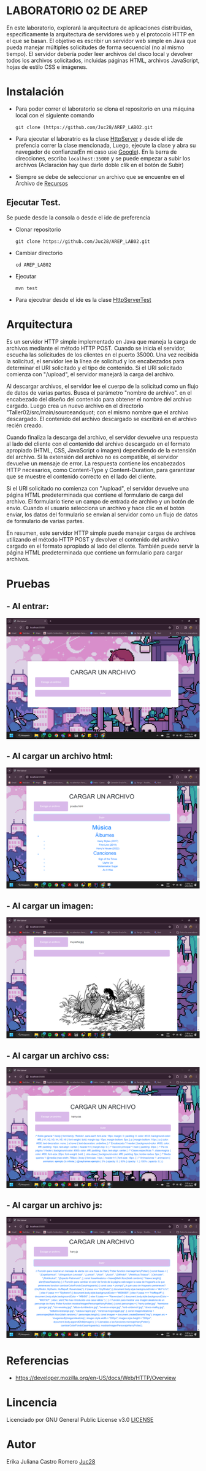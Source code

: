 # LABORATORIO 02 DE AREP 
En este laboratorio, explorará la arquitectura de aplicaciones distribuidas, específicamente la arquitectura de servidores web y el protocolo HTTP en el que se basan. El objetivo es escribir un servidor web simple en Java que pueda manejar múltiples solicitudes de forma secuencial (no al mismo tiempo). El servidor debería poder leer archivos del disco local y devolver todos los archivos solicitados, incluidas páginas HTML, archivos JavaScript, hojas de estilo CSS e imágenes.

# Instalación 
+ Para poder correr el laboratorio se clona el repositorio en una máquina local con el siguiente comando
  
    ```
  git clone (https://github.com/Juc28/AREP_LAB02.git
    ```
  
+ Para ejecutar el laboratrio es la clase [HttpServer](https://github.com/Juc28/AREP_LAB02/blob/master/Taller02/src/main/java/edu/escuelaing/arem/ASE/app/HttpServer.java) y desde el ide de prefencia correr la clase mencionada, Luego, ejecute la clase y abra su navegador de confianza(En mi caso use [Google](https://www.google.com/?hl=es)). En la barra de direcciones, escriba  ``` localhost:35000 ``` y se puede empezar a subir los archivos (Aclaración hay que darle doble clik en el botón de Subir)
  
+ Siempre se debe de seleccionar un archivo que se encuentre en el Archivo de [Recursos](https://github.com/Juc28/AREP_LAB02/tree/master/Taller02/src/main/resource)
  
## Ejecutar Test.
Se puede desde la consola o desde el ide de preferencia 
- Clonar repositorio
   ```
  git clone https://github.com/Juc28/AREP_LAB02.git
   ```

- Cambiar directorio
  ```
  cd AREP_LAB02
  ```

- Ejecutar 
  ```
  mvn test
  ```
- Para ejecutrar desde el ide es la clase [HttpServerTest](https://github.com/Juc28/AREP_LAB02/blob/master/Taller02/src/test/java/edu/escuelaing/arem/ASE/app/HttpServerTest.java)

# Arquitectura

Es un servidor HTTP simple implementado en Java que maneja la carga de archivos mediante el método HTTP POST. Cuando se inicia el servidor, escucha las solicitudes de los clientes en el puerto 35000. Una vez recibida la solicitud, el servidor lee la línea de solicitud y los encabezados para determinar el URI solicitado y el tipo de contenido. Si el URI solicitado comienza con "/upload", el servidor manejará la carga del archivo.

Al descargar archivos, el servidor lee el cuerpo de la solicitud como un flujo de datos de varias partes. Busca el parámetro "nombre de archivo". en el encabezado del diseño del contenido para obtener el nombre del archivo cargado. Luego crea un nuevo archivo en el directorio "Taller02/src/main/sourceandquot; con el mismo nombre que el archivo descargado. El contenido del archivo descargado se escribirá en el archivo recién creado.

Cuando finaliza la descarga del archivo, el servidor devuelve una respuesta al lado del cliente con el contenido del archivo descargado en el formato apropiado (HTML, CSS, JavaScript o imagen) dependiendo de la extensión del archivo. Si la extensión del archivo no es compatible, el servidor devuelve un mensaje de error. La respuesta contiene los encabezados HTTP necesarios, como Content-Type y Content-Duration, para garantizar que se muestre el contenido correcto en el lado del cliente.

Si el URI solicitado no comienza con "/upload", el servidor devuelve una página HTML predeterminada que contiene el formulario de carga del archivo. El formulario tiene un campo de entrada de archivo y un botón de envío. Cuando el usuario selecciona un archivo y hace clic en el botón enviar, los datos del formulario se envían al servidor como un flujo de datos de formulario de varias partes.

En resumen, este servidor HTTP simple puede manejar cargas de archivos utilizando el método HTTP POST y devolver el contenido del archivo cargado en el formato apropiado al lado del cliente. También puede servir la página HTML predeterminada que contiene un formulario para cargar archivos.

# Pruebas 
## - Al entrar:
![](Taller02/src/main/resource/Prueba1.png)
## - Al cargar un archivo html:
![](Taller02/src/main/resource/Prueba2.png)
## - Al cargar un imagen:
![](Taller02/src/main/resource/Prueba3.png)
## - Al cargar un archivo css:
![](Taller02/src/main/resource/Prueba4.png)
## - Al cargar un archivo js:
![](Taller02/src/main/resource/Prueba5.png)

# Referencias 
- https://developer.mozilla.org/en-US/docs/Web/HTTP/Overview

# Lincencia
Licenciado por GNU General Public License v3.0 [LICENSE](https://github.com/Juc28/AREP_LAB01/blob/master/LICENSE)


 


# Autor 
Erika Juliana Castro Romero [Juc28](https://github.com/Juc28)
